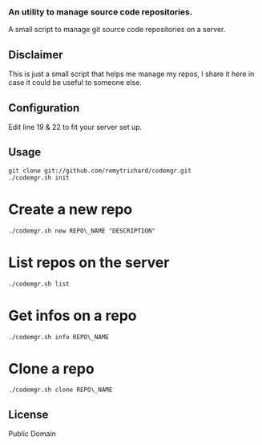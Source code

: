 ### An utility to manage source code repositories.

A small script to manage git source code repositories on a server.

## Disclaimer

This is just a small script that helps me manage my repos, I share it here
in case it could be useful to someone else.

## Configuration

Edit line 19 & 22 to fit your server set up.

## Usage

	git clone git://github.com/remytrichard/codemgr.git
	./codemgr.sh init

# Create a new repo

	./codemgr.sh new REPO\_NAME "DESCRIPTION"

# List repos on the server

	./codemgr.sh list

# Get infos on a repo

	./codemgr.sh info REPO\_NAME

# Clone a repo

	./codemgr.sh clone REPO\_NAME

## License

Public Domain
